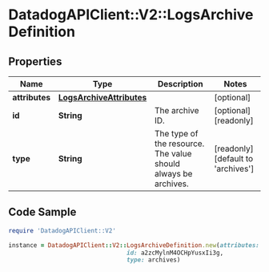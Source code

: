 # DatadogAPIClient::V2::LogsArchiveDefinition

## Properties

Name | Type | Description | Notes
------------ | ------------- | ------------- | -------------
**attributes** | [**LogsArchiveAttributes**](LogsArchiveAttributes.md) |  | [optional] 
**id** | **String** | The archive ID. | [optional] [readonly] 
**type** | **String** | The type of the resource. The value should always be archives. | [readonly] [default to &#39;archives&#39;]

## Code Sample

```ruby
require 'DatadogAPIClient::V2'

instance = DatadogAPIClient::V2::LogsArchiveDefinition.new(attributes: null,
                                 id: a2zcMylnM4OCHpYusxIi3g,
                                 type: archives)
```


